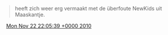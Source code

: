 > heeft zich weer erg vermaakt met de überfoute NewKids uit Maaskantje\.

<img src="../../media/tweet.ico" width="12" /> [Mon Nov 22 22:05:39 +0000 2010](https://twitter.com/DromerDenker/status/6830694542082048)